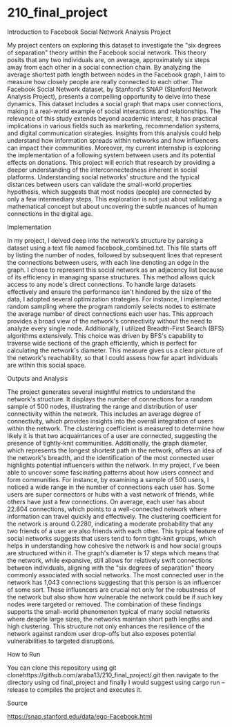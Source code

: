 # 210_final_project
Introduction to Facebook Social Network Analysis Project

My project centers on exploring this dataset to investigate the "six degrees of separation" theory within the Facebook social network. This theory posits that any two individuals are, on average, approximately six steps away from each other in a social connection chain. By analyzing the average shortest path length between nodes in the Facebook graph, I aim to measure how closely people are really connected to each other. The Facebook Social Network dataset, by Stanford's SNAP (Stanford Network Analysis Project), presents a compelling opportunity to delve into these dynamics. This dataset includes a social graph that maps user connections, making it a real-world example of social interactions and relationships. The relevance of this study extends beyond academic interest, it has practical implications in various fields such as marketing, recommendation systems, and digital communication strategies. Insights from this analysis could help understand how information spreads within networks and how influencers can impact their communities. Moreover, my current internship is exploring the implementation of a following system between users and its potential effects on donations. This project will enrich that research by providing a deeper understanding of the interconnectedness inherent in social platforms.
Understanding social networks' structure and the typical distances between users can validate the small-world properties hypothesis, which suggests that most nodes (people) are connected by only a few intermediary steps. This exploration is not just about validating a mathematical concept but about uncovering the subtle nuances of human connections in the digital age.

Implementation

In my project, I delved deep into the network’s structure by parsing a dataset using a text file named facebook_combined.txt. This file starts off by listing the number of nodes, followed by subsequent lines that represent the connections between users, with each line denoting an edge in the graph. I chose to represent this social network as an adjacency list because of its efficiency in managing sparse structures. This method allows quick access to any node's direct connections.
To handle large datasets effectively and ensure the performance isn't hindered by the size of the data, I adopted several optimization strategies. For instance, I implemented random sampling where the program randomly selects nodes to estimate the average number of direct connections each user has. This approach provides a broad view of the network's connectivity without the need to analyze every single node. Additionally, I utilized Breadth-First Search (BFS) algorithms extensively. This choice was driven by BFS's capability to traverse wide sections of the graph efficiently, which is perfect for calculating the network's diameter. This measure gives us a clear picture of the network's reachability, so that I could assess how far apart individuals are within this social space.

Outputs and Analysis

The project generates several insightful metrics to understand the network's structure. It displays the number of connections for a random sample of 500 nodes, illustrating the range and distribution of user connectivity within the network. This includes an average degree of connectivity, which provides insights into the overall integration of users within the network. The clustering coefficient is measured to determine how likely it is that two acquaintances of a user are connected, suggesting the presence of tightly-knit communities. Additionally, the graph diameter, which represents the longest shortest path in the network, offers an idea of the network's breadth, and the identification of the most connected user highlights potential influencers within the network. In my project, I've been able to uncover some fascinating patterns about how users connect and form communities. For instance, by examining a sample of 500 users, I noticed a wide range in the number of connections each user has. Some users are super connectors or hubs with a vast network of friends, while others have just a few connections.  On average, each user has about 22.804 connections, which points to a well-connected network where information can travel quickly and effectively.
The clustering coefficient for the network is around 0.2280, indicating a moderate probability that any two friends of a user are also friends with each other. This typical feature of social networks suggests that users tend to form tight-knit groups, which helps in understanding how cohesive the network is and how social groups are structured within it.
The graph's diameter is 17 steps which means that the network, while expansive, still allows for relatively swift connections between individuals, aligning with the "six degrees of separation" theory commonly associated with social networks. The most connected user in the network has 1,043 connections suggesting that this person is an influencer of some sort. These influencers are crucial not only for the robustness of the network but also show how vulnerable the network could be if such key nodes were targeted or removed.
The combination of these findings supports the small-world phenomenon typical of many social networks where despite large sizes, the networks maintain short path lengths and high clustering. This structure not only enhances the resilience of the network against random user drop-offs but also exposes potential vulnerabilities to targeted disruptions.

How to Run

You can clone this repository using git clonehttps://github.com/araba13/210_final_project/.git then navigate to the directory using cd final_project and finally I would suggest using cargo run – release to compiles the project and executes it.


Source

https://snap.stanford.edu/data/ego-Facebook.html
